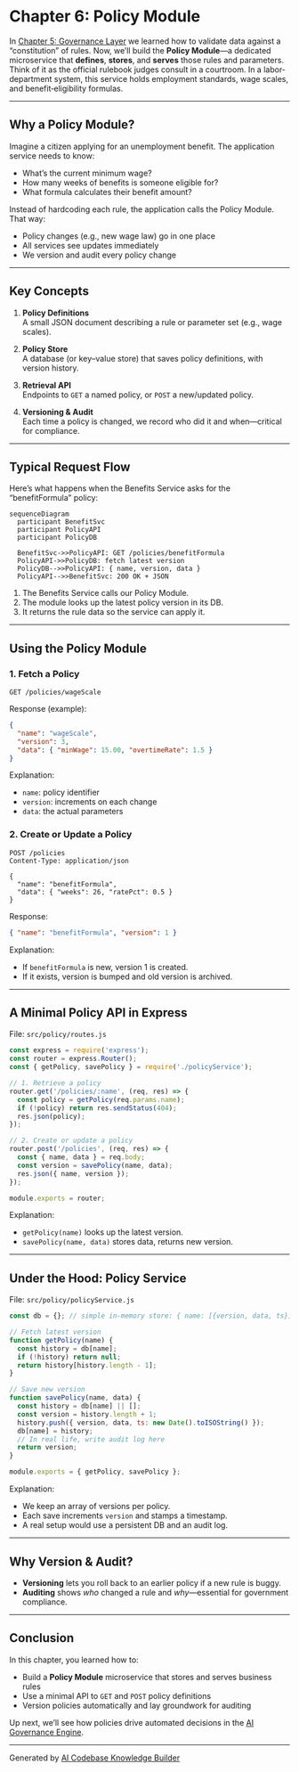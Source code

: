 # Chapter 6: Policy Module

In [Chapter 5: Governance Layer](05_governance_layer_.md) we learned how to validate data against a “constitution” of rules. Now, we’ll build the **Policy Module**—a dedicated microservice that **defines**, **stores**, and **serves** those rules and parameters. Think of it as the official rulebook judges consult in a courtroom. In a labor‐department system, this service holds employment standards, wage scales, and benefit‐eligibility formulas.

---

## Why a Policy Module?

Imagine a citizen applying for an unemployment benefit. The application service needs to know:

- What’s the current minimum wage?  
- How many weeks of benefits is someone eligible for?  
- What formula calculates their benefit amount?  

Instead of hardcoding each rule, the application calls the Policy Module. That way:

- Policy changes (e.g., new wage law) go in one place  
- All services see updates immediately  
- We version and audit every policy change  

---

## Key Concepts

1. **Policy Definitions**  
   A small JSON document describing a rule or parameter set (e.g., wage scales).

2. **Policy Store**  
   A database (or key–value store) that saves policy definitions, with version history.

3. **Retrieval API**  
   Endpoints to `GET` a named policy, or `POST` a new/updated policy.

4. **Versioning & Audit**  
   Each time a policy is changed, we record who did it and when—critical for compliance.

---

## Typical Request Flow

Here’s what happens when the Benefits Service asks for the “benefitFormula” policy:

```mermaid
sequenceDiagram
  participant BenefitSvc
  participant PolicyAPI
  participant PolicyDB

  BenefitSvc->>PolicyAPI: GET /policies/benefitFormula
  PolicyAPI->>PolicyDB: fetch latest version
  PolicyDB-->>PolicyAPI: { name, version, data }
  PolicyAPI-->>BenefitSvc: 200 OK + JSON
```

1. The Benefits Service calls our Policy Module.  
2. The module looks up the latest policy version in its DB.  
3. It returns the rule data so the service can apply it.

---

## Using the Policy Module

### 1. Fetch a Policy

```http
GET /policies/wageScale
```

Response (example):

```json
{
  "name": "wageScale",
  "version": 3,
  "data": { "minWage": 15.00, "overtimeRate": 1.5 }
}
```

Explanation:  
- `name`: policy identifier  
- `version`: increments on each change  
- `data`: the actual parameters

### 2. Create or Update a Policy

```http
POST /policies
Content-Type: application/json

{
  "name": "benefitFormula",
  "data": { "weeks": 26, "ratePct": 0.5 }
}
```

Response:

```json
{ "name": "benefitFormula", "version": 1 }
```

Explanation:  
- If `benefitFormula` is new, version 1 is created.  
- If it exists, version is bumped and old version is archived.

---

## A Minimal Policy API in Express

File: `src/policy/routes.js`

```js
const express = require('express');
const router = express.Router();
const { getPolicy, savePolicy } = require('./policyService');

// 1. Retrieve a policy
router.get('/policies/:name', (req, res) => {
  const policy = getPolicy(req.params.name);
  if (!policy) return res.sendStatus(404);
  res.json(policy);
});

// 2. Create or update a policy
router.post('/policies', (req, res) => {
  const { name, data } = req.body;
  const version = savePolicy(name, data);
  res.json({ name, version });
});

module.exports = router;
```

Explanation:  
- `getPolicy(name)` looks up the latest version.  
- `savePolicy(name, data)` stores data, returns new version.

---

## Under the Hood: Policy Service

File: `src/policy/policyService.js`

```js
const db = {}; // simple in-memory store: { name: [{version, data, ts}] }

// Fetch latest version
function getPolicy(name) {
  const history = db[name];
  if (!history) return null;
  return history[history.length - 1];
}

// Save new version
function savePolicy(name, data) {
  const history = db[name] || [];
  const version = history.length + 1;
  history.push({ version, data, ts: new Date().toISOString() });
  db[name] = history;
  // In real life, write audit log here
  return version;
}

module.exports = { getPolicy, savePolicy };
```

Explanation:  
- We keep an array of versions per policy.  
- Each save increments `version` and stamps a timestamp.  
- A real setup would use a persistent DB and an audit log.

---

## Why Version & Audit?

- **Versioning** lets you roll back to an earlier policy if a new rule is buggy.  
- **Auditing** shows *who* changed a rule and *why*—essential for government compliance.

---

## Conclusion

In this chapter, you learned how to:

- Build a **Policy Module** microservice that stores and serves business rules  
- Use a minimal API to `GET` and `POST` policy definitions  
- Version policies automatically and lay groundwork for auditing  

Up next, we’ll see how policies drive automated decisions in the [AI Governance Engine](07_ai_governance_engine_.md).

---

Generated by [AI Codebase Knowledge Builder](https://github.com/The-Pocket/Tutorial-Codebase-Knowledge)